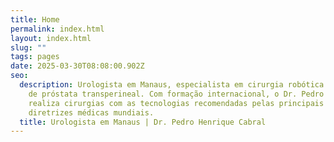 ```yaml
---
title: Home
permalink: index.html
layout: index.html
slug: ""
tags: pages
date: 2025-03-30T08:08:00.902Z
seo:
  description: Urologista em Manaus, especialista em cirurgia robótica e biópsia
    de próstata transperineal. Com formação internacional, o Dr. Pedro Cabral
    realiza cirurgias com as tecnologias recomendadas pelas principais
    diretrizes médicas mundiais.
  title: Urologista em Manaus | Dr. Pedro Henrique Cabral
---
```

